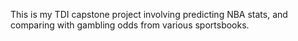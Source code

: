 This is my TDI capstone project involving predicting NBA stats, and comparing with gambling odds from various sportsbooks.